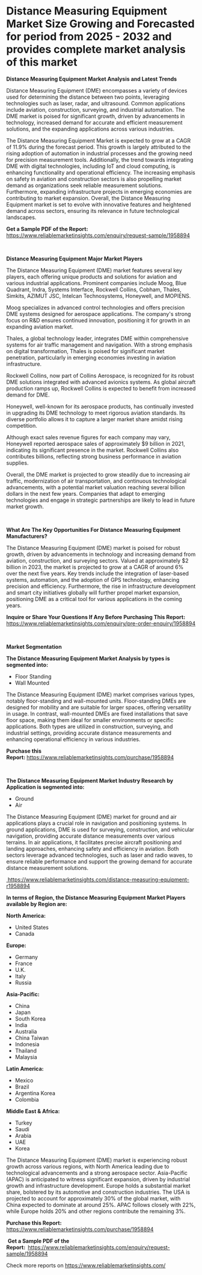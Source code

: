 <p><h1>Distance Measuring Equipment Market Size Growing and Forecasted for period from 2025 - 2032 and provides complete market analysis of this market</h1></p><p><strong>Distance Measuring Equipment Market Analysis and Latest Trends</strong></p>
<p><p>Distance Measuring Equipment (DME) encompasses a variety of devices used for determining the distance between two points, leveraging technologies such as laser, radar, and ultrasound. Common applications include aviation, construction, surveying, and industrial automation. The DME market is poised for significant growth, driven by advancements in technology, increased demand for accurate and efficient measurement solutions, and the expanding applications across various industries.</p><p>The Distance Measuring Equipment Market is expected to grow at a CAGR of 11.9% during the forecast period. This growth is largely attributed to the rising adoption of automation in industrial processes and the growing need for precision measurement tools. Additionally, the trend towards integrating DME with digital technologies, including IoT and cloud computing, is enhancing functionality and operational efficiency. The increasing emphasis on safety in aviation and construction sectors is also propelling market demand as organizations seek reliable measurement solutions. Furthermore, expanding infrastructure projects in emerging economies are contributing to market expansion. Overall, the Distance Measuring Equipment market is set to evolve with innovative features and heightened demand across sectors, ensuring its relevance in future technological landscapes.</p></p>
<p><strong>Get a Sample PDF of the Report:&nbsp;</strong> <a href="https://www.reliablemarketinsights.com/enquiry/request-sample/1958894?utm_campaign=3007&utm_medium=2&utm_source=Github&utm_content=ia&utm_term=08042025&utm_id=distance-measuring-equipment">https://www.reliablemarketinsights.com/enquiry/request-sample/1958894</a></p>
<p>&nbsp;</p>
<p><strong>Distance Measuring Equipment Major Market Players</strong></p>
<p><p>The Distance Measuring Equipment (DME) market features several key players, each offering unique products and solutions for aviation and various industrial applications. Prominent companies include Moog, Blue Quadrant, Indra, Systems Interface, Rockwell Collins, Cobham, Thales, Simkits, AZIMUT JSC, Intelcan Technosystems, Honeywell, and MOPIENS.</p><p>Moog specializes in advanced control technologies and offers precision DME systems designed for aerospace applications. The company's strong focus on R&D ensures continued innovation, positioning it for growth in an expanding aviation market.</p><p>Thales, a global technology leader, integrates DME within comprehensive systems for air traffic management and navigation. With a strong emphasis on digital transformation, Thales is poised for significant market penetration, particularly in emerging economies investing in aviation infrastructure.</p><p>Rockwell Collins, now part of Collins Aerospace, is recognized for its robust DME solutions integrated with advanced avionics systems. As global aircraft production ramps up, Rockwell Collins is expected to benefit from increased demand for DME.</p><p>Honeywell, well-known for its aerospace products, has continually invested in upgrading its DME technology to meet rigorous aviation standards. Its diverse portfolio allows it to capture a larger market share amidst rising competition.</p><p>Although exact sales revenue figures for each company may vary, Honeywell reported aerospace sales of approximately $9 billion in 2021, indicating its significant presence in the market. Rockwell Collins also contributes billions, reflecting strong business performance in aviation supplies.</p><p>Overall, the DME market is projected to grow steadily due to increasing air traffic, modernization of air transportation, and continuous technological advancements, with a potential market valuation reaching several billion dollars in the next few years. Companies that adapt to emerging technologies and engage in strategic partnerships are likely to lead in future market growth.</p></p>
<p>&nbsp;</p>
<p><strong>What Are The Key Opportunities For Distance Measuring Equipment Manufacturers?</strong></p>
<p><p>The Distance Measuring Equipment (DME) market is poised for robust growth, driven by advancements in technology and increasing demand from aviation, construction, and surveying sectors. Valued at approximately $2 billion in 2023, the market is projected to grow at a CAGR of around 6% over the next five years. Key trends include the integration of laser-based systems, automation, and the adoption of GPS technology, enhancing precision and efficiency. Furthermore, the rise in infrastructure development and smart city initiatives globally will further propel market expansion, positioning DME as a critical tool for various applications in the coming years.</p></p>
<p><strong>Inquire or Share Your Questions If Any Before Purchasing This Report:</strong> <a href="https://www.reliablemarketinsights.com/enquiry/pre-order-enquiry/1958894?utm_campaign=3007&utm_medium=2&utm_source=Github&utm_content=ia&utm_term=08042025&utm_id=distance-measuring-equipment">https://www.reliablemarketinsights.com/enquiry/pre-order-enquiry/1958894</a></p>
<p>&nbsp;</p>
<p><strong>Market Segmentation</strong></p>
<p><strong>The Distance Measuring Equipment Market Analysis by types is segmented into:</strong></p>
<p><ul><li>Floor Standing</li><li>Wall Mounted</li></ul></p>
<p><p>The Distance Measuring Equipment (DME) market comprises various types, notably floor-standing and wall-mounted units. Floor-standing DMEs are designed for mobility and are suitable for larger spaces, offering versatility in usage. In contrast, wall-mounted DMEs are fixed installations that save floor space, making them ideal for smaller environments or specific applications. Both types are utilized in construction, surveying, and industrial settings, providing accurate distance measurements and enhancing operational efficiency in various industries.</p></p>
<p><strong>Purchase this Report:&nbsp;</strong><a href="https://www.reliablemarketinsights.com/purchase/1958894?utm_campaign=3007&utm_medium=2&utm_source=Github&utm_content=ia&utm_term=08042025&utm_id=distance-measuring-equipment">https://www.reliablemarketinsights.com/purchase/1958894</a></p>
<p>&nbsp;</p>
<p><strong>The Distance Measuring Equipment Market Industry Research by Application is segmented into:</strong></p>
<p><ul><li>Ground</li><li>Air</li></ul></p>
<p><p>The Distance Measuring Equipment (DME) market for ground and air applications plays a crucial role in navigation and positioning systems. In ground applications, DME is used for surveying, construction, and vehicular navigation, providing accurate distance measurements over various terrains. In air applications, it facilitates precise aircraft positioning and landing approaches, enhancing safety and efficiency in aviation. Both sectors leverage advanced technologies, such as laser and radio waves, to ensure reliable performance and support the growing demand for accurate distance measurement solutions.</p></p>
<p><a href="https://www.reliablemarketinsights.com/distance-measuring-equipment-r1958894?utm_campaign=3007&utm_medium=2&utm_source=Github&utm_content=ia&utm_term=08042025&utm_id=distance-measuring-equipment">&nbsp;https://www.reliablemarketinsights.com/distance-measuring-equipment-r1958894</a></p>
<p><strong>In terms of Region, the Distance Measuring Equipment Market Players available by Region are:</strong></p>
<p>
    <p> <strong> North America: </strong>
        <ul>
            <li>United States</li>
            <li>Canada</li>
        </ul>
        </p> 
    <p> <strong> Europe: </strong>
        <ul>
            <li>Germany</li>
            <li>France</li>
            <li>U.K.</li>
            <li>Italy</li>
            <li>Russia</li>
        </ul>
        </p> 
    <p> <strong> Asia-Pacific: </strong>
        <ul>
            <li>China</li>
            <li>Japan</li>
            <li>South Korea</li>
            <li>India</li>
            <li>Australia</li>
            <li>China Taiwan</li>
            <li>Indonesia</li>
            <li>Thailand</li>
            <li>Malaysia</li>
        </ul>
        </p> 
    <p> <strong> Latin America: </strong>
        <ul>
            <li>Mexico</li>
            <li>Brazil</li>
            <li>Argentina Korea</li>
            <li>Colombia</li>
        </ul>
        </p> 
    <p> <strong> Middle East & Africa: </strong>
        <ul>
            <li>Turkey</li>
            <li>Saudi</li>
            <li>Arabia</li>
            <li>UAE</li>
            <li>Korea</li>
        </ul>
    </p>
    </p>
<p><p>The Distance Measuring Equipment (DME) market is experiencing robust growth across various regions, with North America leading due to technological advancements and a strong aerospace sector. Asia-Pacific (APAC) is anticipated to witness significant expansion, driven by industrial growth and infrastructure development. Europe holds a substantial market share, bolstered by its automotive and construction industries. The USA is projected to account for approximately 30% of the global market, with China expected to dominate at around 25%. APAC follows closely with 22%, while Europe holds 20% and other regions contribute the remaining 3%.</p></p>
<p><strong>Purchase this Report: </strong><a href="https://www.reliablemarketinsights.com/purchase/1958894?utm_campaign=3007&utm_medium=2&utm_source=Github&utm_content=ia&utm_term=08042025&utm_id=distance-measuring-equipment">https://www.reliablemarketinsights.com/purchase/1958894</a></p>
<p>&nbsp;<strong>Get a Sample PDF of the Report:&nbsp;&nbsp;</strong><a href="https://www.reliablemarketinsights.com/enquiry/request-sample/1958894?utm_campaign=3007&utm_medium=2&utm_source=Github&utm_content=ia&utm_term=08042025&utm_id=distance-measuring-equipment">https://www.reliablemarketinsights.com/enquiry/request-sample/1958894</a></p>
<p><strong></strong></p>
<p>Check more reports on <a href="https://www.reliablemarketinsights.com/?utm_campaign=3007&utm_medium=2&utm_source=Github&utm_content=ia&utm_term=08042025&utm_id=distance-measuring-equipment">https://www.reliablemarketinsights.com/</a></p>